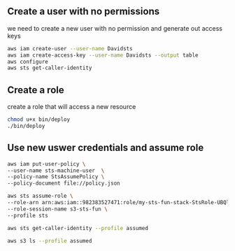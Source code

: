 ## Create a user with no permissions

we need to create a new user with no permission and generate out access keys

```sh
aws iam create-user --user-name Davidsts
aws iam create-access-key --user-name Davidsts --output table
aws configure
aws sts get-caller-identity
```

## Create a role

create a role that will access a new resource

```sh
chmod u+x bin/deploy
./bin/deploy
```

## Use new uswer credentials and assume role

```sh
aws iam put-user-policy \
--user-name sts-machine-user  \
--policy-name StsAssumePolicy \
--policy-document file://policy.json
```

```sh
aws sts assume-role \
--role-arn arn:aws:iam::982383527471:role/my-sts-fun-stack-StsRole-UBQlCIzagA7n \
--role-session-name s3-sts-fun \
--profile sts
```

```sh
aws sts get-caller-identity --profile assumed
```

```sh
aws s3 ls --profile assumed
```
